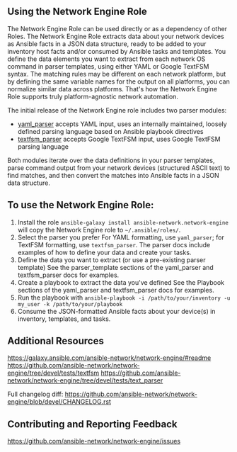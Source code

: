 Using the Network Engine Role 
----------------------------------

The Network Engine Role can be used directly or as a dependency of other Roles. The Network Engine Role extracts data about your network devices as Ansible facts in a JSON data structure, ready to be added to your inventory host facts and/or consumed by Ansible tasks and templates. You define the data elements you want to extract from each network OS command in parser templates, using either YAML or Google TextFSM syntax. The matching rules may be different on each network platform, but by defining the same variable names for the output on all platforms, you can normalize similar data across platforms. That's how the Network Engine Role supports truly platform-agnostic network automation. 

The initial release of the Network Engine role includes two parser modules:
* [yaml_parser](https://github.com/ansible-network/network-engine/blob/devel/docs/user_guide/text_parser.md) accepts YAML input, uses an internally maintained, loosely defined parsing language based on Ansible playbook directives
* [textfsm_parser](https://github.com/ansible-network/network-engine/blob/devel/docs/user_guide/textfsm.md) accepts Google TextFSM input, uses Google TextFSM parsing language

Both modules iterate over the data definitions in your parser templates, parse command output from your network devices (structured ASCII text) to find matches, and then convert the matches into Ansible facts in a JSON data structure.

To use the Network Engine Role:
----------------------------------------
1. Install the role
`ansible-galaxy install ansible-network.network-engine` will copy the Network Engine role to `~/.ansible/roles/`.
1. Select the parser you prefer
For YAML formatting, use `yaml_parser`; for TextFSM formatting, use `textfsm_parser`. The parser docs include
examples of how to define your data and create your tasks.
1. Define the data you want to extract (or use a pre-existing parser template)
See the parser_template sections of the yaml_parser and textfsm_parser docs for examples.
1. Create a playbook to extract the data you've defined
See the Playbook sections of the yaml_parser and textfsm_parser docs for examples.
1. Run the playbook with `ansible-playbook -i /path/to/your/inventory -u my_user -k /path/to/your/playbook`
1. Consume the JSON-formatted Ansible facts about your device(s) in inventory, templates, and tasks.

Additional Resources
-------------------------------------
https://galaxy.ansible.com/ansible-network/network-engine/#readme
https://github.com/ansible-network/network-engine/tree/devel/tests/textfsm
https://github.com/ansible-network/network-engine/tree/devel/tests/text_parser

Full changelog diff:
https://github.com/ansible-network/network-engine/blob/devel/CHANGELOG.rst

Contributing and Reporting Feedback
-------------------------------------
https://github.com/ansible-network/network-engine/issues